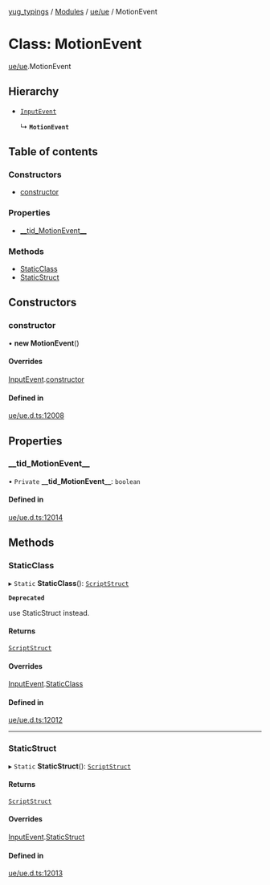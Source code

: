 [yug_typings](../README.md) / [Modules](../modules.md) / [ue/ue](../modules/ue_ue.md) / MotionEvent

# Class: MotionEvent

[ue/ue](../modules/ue_ue.md).MotionEvent

## Hierarchy

- [`InputEvent`](ue_ue.InputEvent.md)

  ↳ **`MotionEvent`**

## Table of contents

### Constructors

- [constructor](ue_ue.MotionEvent.md#constructor)

### Properties

- [\_\_tid\_MotionEvent\_\_](ue_ue.MotionEvent.md#__tid_motionevent__)

### Methods

- [StaticClass](ue_ue.MotionEvent.md#staticclass)
- [StaticStruct](ue_ue.MotionEvent.md#staticstruct)

## Constructors

### constructor

• **new MotionEvent**()

#### Overrides

[InputEvent](ue_ue.InputEvent.md).[constructor](ue_ue.InputEvent.md#constructor)

#### Defined in

[ue/ue.d.ts:12008](https://github.com/YugMetaverse/yug_typings/blob/b7d9b19/ue/ue.d.ts#L12008)

## Properties

### \_\_tid\_MotionEvent\_\_

• `Private` **\_\_tid\_MotionEvent\_\_**: `boolean`

#### Defined in

[ue/ue.d.ts:12014](https://github.com/YugMetaverse/yug_typings/blob/b7d9b19/ue/ue.d.ts#L12014)

## Methods

### StaticClass

▸ `Static` **StaticClass**(): [`ScriptStruct`](ue_ue.ScriptStruct.md)

**`Deprecated`**

use StaticStruct instead.

#### Returns

[`ScriptStruct`](ue_ue.ScriptStruct.md)

#### Overrides

[InputEvent](ue_ue.InputEvent.md).[StaticClass](ue_ue.InputEvent.md#staticclass)

#### Defined in

[ue/ue.d.ts:12012](https://github.com/YugMetaverse/yug_typings/blob/b7d9b19/ue/ue.d.ts#L12012)

___

### StaticStruct

▸ `Static` **StaticStruct**(): [`ScriptStruct`](ue_ue.ScriptStruct.md)

#### Returns

[`ScriptStruct`](ue_ue.ScriptStruct.md)

#### Overrides

[InputEvent](ue_ue.InputEvent.md).[StaticStruct](ue_ue.InputEvent.md#staticstruct)

#### Defined in

[ue/ue.d.ts:12013](https://github.com/YugMetaverse/yug_typings/blob/b7d9b19/ue/ue.d.ts#L12013)
